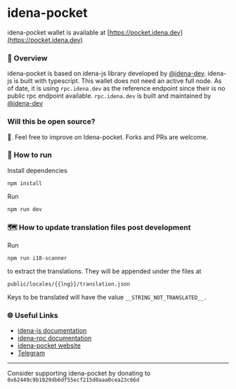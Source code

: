 # idena-pocket

idena-pocket wallet is available at [https://pocket.idena.dev](https://pocket.idena.dev)

### 🔎 Overview

idena-pocket is based on idena-js library developed by [@idena-dev](https://github.com/idena-dev). idena-js is built with typescript. This wallet does not need an active full node. As of date, it is using `rpc.idena.dev` as the reference endpoint since their is no public rpc endpoint available. `rpc.idena.dev` is built and maintained by [@idena-dev](https://github.com/idena-dev)

### Will this be open source?

💯. Feel free to improve on Idena-pocket. Forks and PRs are welcome.

### 🔧 How to run

Install dependencies

```
npm install
```

Run

```
npm run dev
```

### 🗺️ How to update translation files post development

Run

```
npm run i18-scanner
```

to extract the translations. They will be appended under the files at

```
public/locales/{{lng}}/translation.json
```

Keys to be translated will have the value `__STRING_NOT_TRANSLATED__.`

### 🌐 Useful Links

-   [idena-js documentation](https://www.idena.dev/idena-js/quick-start)
-   [idena-rpc documentation](https://github.com/idena-dev/idena-rpc)
-   [idena-pocket website](https://pocket.idena.dev)
-   [Telegram](https://t.me/idenadev)

---

Consider supporting idena-pocket by donating to `0x62449c9b1029db6df55ecf215d0aaa0cea23c66d`
